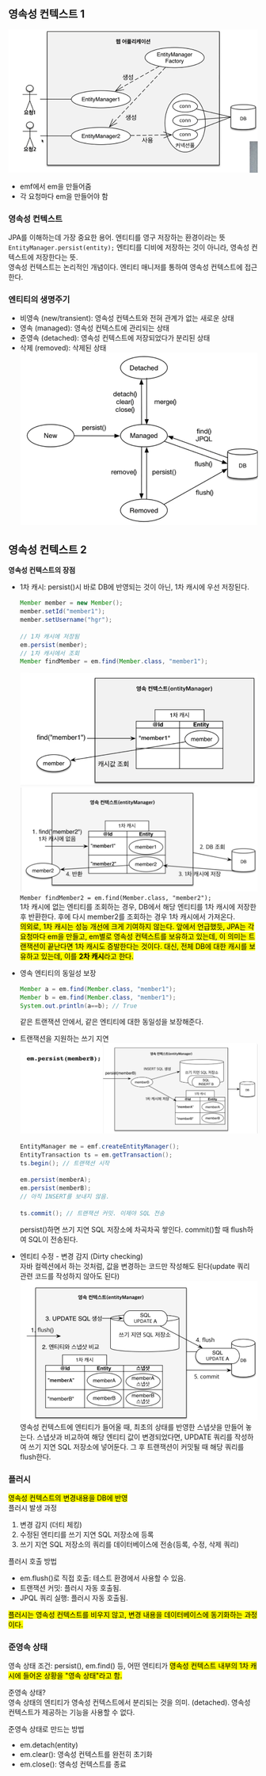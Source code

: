 ## 영속성 컨텍스트 1

![Alt text](image.png)

- emf에서 em을 만들어줌
- 각 요청마다 em을 만들어야 함

### **영속성 컨텍스트**

JPA를 이해하는데 가장 중요한 용어. 엔티티를 영구 저장하는 환경이라는 뜻  
`EntityManager.persist(entity);` 엔티티를 디비에 저장하는 것이 아니라, 영속성 컨텍스트에 저장한다는 뜻.  
영속성 컨텍스트는 논리적인 개념이다. 엔티티 매니저를 통하여 영속성 컨텍스트에 접근한다.

### 엔티티의 생명주기

- 비영속 (new/transient): 영속성 컨텍스트와 전혀 관계가 없는 새로운 상태
- 영속 (managed): 영속성 컨텍스트에 관리되는 상태
- 준영속 (detached): 영속성 컨텍스트에 저장되었다가 분리된 상태
- 삭제 (removed): 삭제된 상태  
  ![Alt text](image-1.png)

## 영속성 컨텍스트 2

**영속성 컨텍스트의 장점**

- 1차 캐시: persist()시 바로 DB에 반영되는 것이 아닌, 1차 캐시에 우선 저장된다.

  ```java
  Member member = new Member();
  member.setId("member1");
  member.setUsername("hgr");

  // 1차 캐시에 저장됨
  em.persist(member);
  // 1차 캐시에서 조회
  Member findMember = em.find(Member.class, "member1");
  ```

  ![Alt text](image-2.png)  
   ![Alt text](image-3.png)  
   `Member findMember2 = em.find(Member.class, "member2");`  
   1차 캐시에 없는 엔티티를 조회하는 경우, DB에서 해당 엔티티를 1차 캐시에 저장한 후 반환한다. 후에 다시 member2를 조회하는 경우 1차 캐시에서 가져온다.  
   <mark>의외로, 1차 캐시는 성능 개선에 크게 기여하지 않는다. 앞에서 언급했듯, JPA는 각 요청마다 em을 만들고, em별로 영속성 컨텍스트를 보유하고 있는데, 이 의미는 트랜잭션이 끝난다면 1차 캐시도 증발한다는 것이다. 대신, 전체 DB에 대한 캐시를 보유하고 있는데, 이를 **2차 캐시**라고 한다. </mark>

- 영속 엔티티의 동일성 보장
  ```java
  Member a = em.find(Member.class, "member1");
  Member b = em.find(Member.class, "member1");
  System.out.println(a==b); // True
  ```
  같은 트랜잭션 안에서, 같은 엔티티에 대한 동일성을 보장해준다. <br>
- 트랜잭션을 지원하는 쓰기 지연  
   ![Alt text](image-4.png)

  ```java
  EntityManager me = emf.createEntityManager();
  EntityTransaction ts = em.getTransaction();
  ts.begin(); // 트랜잭션 시작

  em.persist(memberA);
  em.persist(memberB);
  // 아직 INSERT를 보내지 않음.

  ts.commit(); // 트랜잭션 커밋. 이제야 SQL 전송
  ```

  persist()하면 쓰기 지연 SQL 저장소에 차곡차곡 쌓인다. commit()할 때 flush하여 SQL이 전송된다.

- 엔티티 수정 - 변경 감지 (Dirty checking)  
   자바 컬렉션에서 하는 것처럼, 값을 변경하는 코드만 작성해도 된다(update 쿼리 관련 코드를 작성하지 않아도 된다)  
   ![Alt text](image-5.png)  
   영속성 컨텍스트에 엔티티가 들어올 때, 최초의 상태를 반영한 스냅샷을 만들어 놓는다. 스냅샷과 비교하여 해당 엔티티 값이 변경되었다면, UPDATE 쿼리를 작성하여 쓰기 지연 SQL 저장소에 넣어둔다. 그 후 트랜잭션이 커밋될 때 해당 쿼리를 flush한다.

### 플러시

<mark> 영속성 컨텍스트의 변경내용을 DB에 반영</mark>  
플러시 발생 과정

1. 변경 감지 (더티 체킹)
2. 수정된 엔티티를 쓰기 지연 SQL 저장소에 등록
3. 쓰기 지연 SQL 저장소의 쿼리를 데이터베이스에 전송(등록, 수정, 삭제 쿼리)

플러시 호출 방법

- em.flush()로 직접 호출: 테스트 환경에서 사용할 수 있음.
- 트랜잭션 커밋: 플러시 자동 호출됨.
- JPQL 쿼리 실행: 플러시 자동 호출됨.

<mark>플러시는 영속성 컨텍스트를 비우지 않고, 변경 내용을 데이터베이스에 동기화하는 과정이다. </mark>

### 준영속 상태

영속 상태 조건: persist(), em.find() 등, 어떤 엔티티가 <mark>영속성 컨텍스트 내부의 1차 캐시에 들어온 상황을 "영속 상태"라고 함.</mark>

준영속 상태?  
영속 상태의 엔티티가 영속성 컨텍스트에서 분리되는 것을 의미. (detached). 영속성 컨텍스트가 제공하는 기능을 사용할 수 없다.

준영속 상태로 만드는 방법

- em.detach(entity)
- em.clear(): 영속성 컨텍스트를 완전히 초기화
- em.close(): 영속성 컨텍스트를 종료
